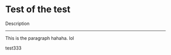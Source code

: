 <!-- CUSTOM_DATA
{
  "project": "Awesome Tool",
  "status": "beta",
  "config": {"env": "production"}
}
-->
# Test of the test

Description

---

This is the paragraph hahaha. lol

test333
